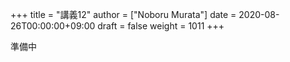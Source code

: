 +++
title = "講義12"
author = ["Noboru Murata"]
date = 2020-08-26T00:00:00+09:00
draft = false
weight = 1011
+++

準備中